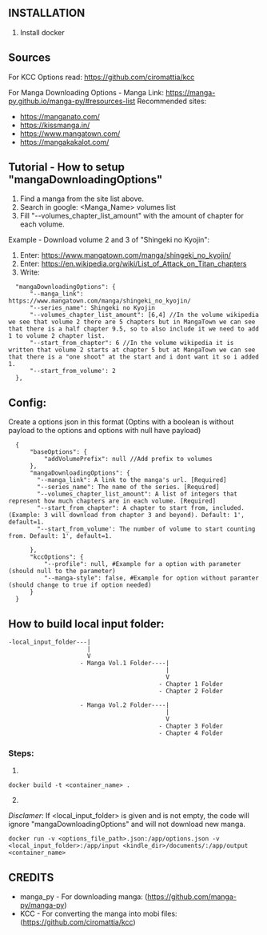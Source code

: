 ## INSTALLATION
1. Install docker

## Sources
For KCC Options read:
https://github.com/ciromattia/kcc

For Manga Downloading Options - Manga Link:
https://manga-py.github.io/manga-py/#resources-list
Recommended sites:
- https://manganato.com/
- https://kissmanga.in/
- https://www.mangatown.com/
- https://mangakakalot.com/

## Tutorial - How to setup "mangaDownloadingOptions"
1. Find a manga from the site list above.
2. Search in google: <Manga_Name> volumes list
3. Fill "--volumes_chapter_list_amount" with the amount of chapter for each volume.

Example - Download volume 2 and 3 of "Shingeki no Kyojin":
1. Enter: https://www.mangatown.com/manga/shingeki_no_kyojin/
2. Enter: https://en.wikipedia.org/wiki/List_of_Attack_on_Titan_chapters
3. Write:
```
  "mangaDownloadingOptions": {
      "--manga_link": https://www.mangatown.com/manga/shingeki_no_kyojin/
      "--series_name": Shingeki no Kyojin
      "--volumes_chapter_list_amount": [6,4] //In the volume wikipedia we see that volume 2 there are 5 chapters but in MangaTown we can see that there is a half chapter 9.5, so to also include it we need to add 1 to volume 2 chapter list.
      "--start_from_chapter": 6 //In the volume wikipedia it is written that volume 2 starts at chapter 5 but at MangaTown we can see that there is a "one shoot" at the start and i dont want it so i added 1.
      "--start_from_volume': 2
  },
```

## Config:
Create a options json in this format (Optins with a boolean is without payload to the options and options with null have payload)
```
  {
      "baseOptions": {
          "addVolumePrefix": null //Add prefix to volumes
      },
      "mangaDownloadingOptions": {
        "--manga_link": A link to the manga's url. [Required]
        "--series_name": The name of the series. [Required]
        "--volumes_chapter_list_amount": A list of integers that represent how much chapters are in each volume. [Required]
        "--start_from_chapter": A chapter to start from, included. (Example: 3 will download from chapter 3 and beyond). Default: 1', default=1.
        "--start_from_volume': The number of volume to start counting from. Default: 1', default=1.

      },
      "kccOptions": {
          "--profile": null, #Example for a option with parameter (should null to the parameter)
          "--manga-style": false, #Example for option without paramter (should change to true if option needed)
      }
  }
```

## How to build local input folder:
```
-local_input_folder---|
                      |
                      V
                    - Manga Vol.1 Folder----|
                                            |
                                            V
                                          - Chapter 1 Folder
                                          - Chapter 2 Folder

                    - Manga Vol.2 Folder----|
                                            |
                                            V
                                          - Chapter 3 Folder
                                          - Chapter 4 Folder
```
### Steps:
1.
```
docker build -t <container_name> . 
```

2.
  *Disclamer*: If <local_input_folder> is given and is not empty, the code will ignore "mangaDownloadingOptions" and will not download new manga.
```
docker run -v <options_file_path>.json:/app/options.json -v <local_input_folder>:/app/input <kindle_dir>/documents/:/app/output <container_name>
```

## CREDITS
- manga_py - For downloading manga: (https://github.com/manga-py/manga-py)
- KCC - For converting the manga into mobi files: (https://github.com/ciromattia/kcc)